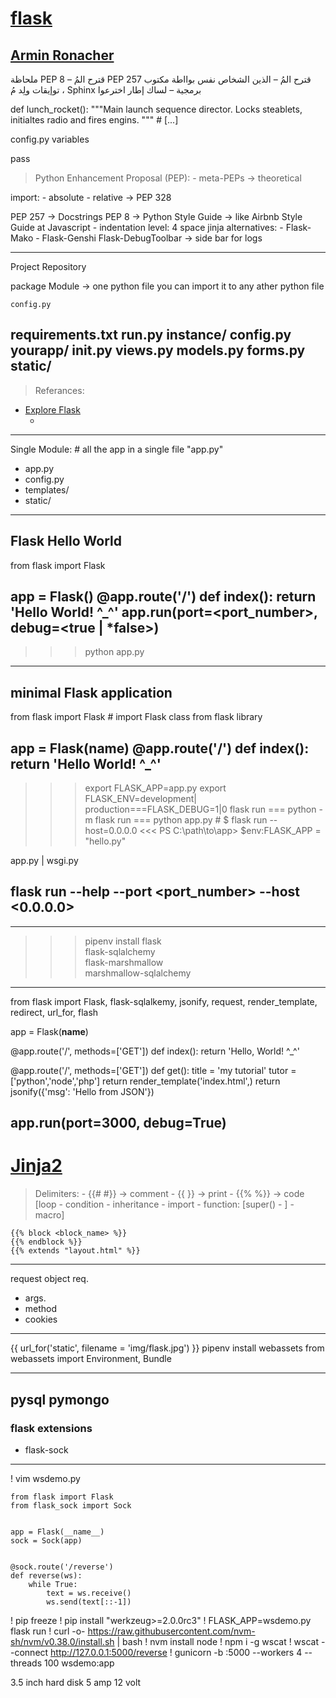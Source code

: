 [flask](http://www.pocoo.org/)
==============================
[Armin Ronacher](https://github.com/mitsuhiko)
--------------------------------------------------------------------------------------------------------------------------------


‫ملحاظة‬
‫‪PEP‬‬ ‫‪8‬‬ ‫قترح‬ ‫المُ‬ ‫–‬
‫‪PEP‬‬ ‫‪257‬‬ ‫قترح‬ ‫المُ‬ ‫–‬
‫الذين‬ ‫الشخاص‬ ‫نفس‬ ‫بوااطة‬ ‫مكتوب‬ ‫توإيقات‬ ‫ولِد‬ ‫مُ‬ ‫‪،‬‬ ‫‪Sphinx‬‬ ‫برمجية‬ ‫–‬
‫لساك‬ ‫إطار‬ ‫اخترعوا‬


def lunch_rocket():
    """Main launch sequence director.
    Locks steablets, initialtes radio and fires engins.
    """
    # [...]




config.py
variables



pass


> Python Enhancement Proposal (PEP):
    - meta-PEPs -> theoretical



import:
    - absolute
    - relative -> PEP 328

PEP 257 -> Docstrings
PEP 8 -> Python Style Guide -> like Airbnb Style Guide at Javascript
    - indentation level: 4 space
jinja alternatives:
    - Flask-Mako
    - Flask-Genshi
Flask-DebugToolbar -> side bar for logs



--------------------------------------------------------------------------------------------------------------------------------------------------------
Project Repository

package
    Module -> one python file you can import it to any ather python file



    ‫‪config.py‬‬
‫‪requirements.txt‬‬
‫‪run.py‬‬
‫‪instance/‬‬
‫‪config.py‬‬
‫‪yourapp/‬‬
‫‪__init__.py‬‬
‫‪views.py‬‬
‫‪models.py‬‬
‫‪forms.py‬‬
‫‪static/‬‬
--------------------------------------------------------------------------------------------------------------------------------------------------------
> Referances:

- [Explore Flask](http://exploreflask.com/en/latest/organizing.html)
    - [](https://ahmadnourallah.github.io/exploreflask/)

--------------------------------------------------------------------------------------------------------------------------------------------------------
Single Module:   # all the app in a single file "app.py"

- app.py
- config.py
- templates/
- static/
--------------------------------------------------------------------------------------------------------------------------------------------------------
## Flask Hello World

from flask import Flask

app = Flask()
@app.route('/')
def index():
    return 'Hello World! ^_^'
app.run(port=<port_number>, debug=<true | *false>)
----------------------------------
>>> python app.py
--------------------------------------------------------------------------------------------------------------------------------------------------------
## minimal Flask application

from flask import Flask #  import Flask class from flask library

app = Flask(__name__)
@app.route('/')
def index():
    return 'Hello World! ^_^'
----------------------------------
>>> export FLASK_APP=app.py  export FLASK_ENV=development| production===FLASK_DEBUG=1|0
>>> flask run === python -m flask run === python app.py # $ flask run --host=0.0.0.0
<<< PS C:\path\to\app> $env:FLASK_APP = "hello.py"


app.py | wsgi.py

flask run
--help
--port <port_number>
--host <0.0.0.0>
--
--------------------------------------------------------------------------------------------------------------------------------------------------------
>>> pipenv install flask \
                   flask-sqlalchemy \
                   flask-marshmallow \
                   marshmallow-sqlalchemy
--------------------------------------------------------------------------------------------------------------------------------------------------------
from flask import Flask, flask-sqlalkemy, jsonify, request, render_template, redirect, url_for, flash

app = Flask(__name__)


@app.route('/', methods=['GET'])
def index():
    return 'Hello, World! ^_^'


@app.route('/', methods=['GET'])
def get():
    title = 'my tutorial'
    tutor = ['python','node','php']
    return render_template('index.html',)
    return jsonify({'msg': 'Hello from JSON'})

app.run(port=3000, debug=True)
--------------------------------------------------------------------------------------------------------------------------------------------------------
[Jinja2](http://jinja.pocoo.org/)
=================================

> Delimiters:
    - {{# #}} -> comment
    - {{   }} -> print 
    - {{% %}} -> code [loop - condition - inheritance - import - function: [super() - ] - macro]

    {{% block <block_name> %}}
    {{% endblock %}}
    {{% extends "layout.html" %}}
--------------------------------------------------------------------------------------------------------------------------------------------------------
request object
req.
- args.
- method
- cookies
--------------------------------------------------------------------------------------------------------------------------------------------------------


{{ url_for('static', filename = 'img/flask.jpg') }}
pipenv install webassets
from webassets import Environment, Bundle

--------------------------------------------------------------------------------------------------------------------------------------------------------
pysql
pymongo
------------------------------------------------------------------------------------------------------------------------------------------
### flask extensions
- flask-sock
--------------

! vim wsdemo.py

```
from flask import Flask
from flask_sock import Sock


app = Flask(__name__)
sock = Sock(app)


@sock.route('/reverse')
def reverse(ws):
    while True:
        text = ws.receive()
        ws.send(text[::-1])
```
! pip freeze
! pip install "werkzeug>=2.0.0rc3"
! FLASK_APP=wsdemo.py flask run
! curl -o- https://raw.githubusercontent.com/nvm-sh/nvm/v0.38.0/install.sh | bash
! nvm install node
! npm i -g wscat
! wscat --connect http://127.0.0.1:5000/reverse
! gunicorn -b :5000 --workers 4 --threads 100 wsdemo:app



3.5 inch hard disk
5 amp
12 volt